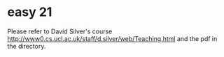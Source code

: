 # easy 21

Please refer to David Silver's course http://www0.cs.ucl.ac.uk/staff/d.silver/web/Teaching.html and the pdf in the directory.
